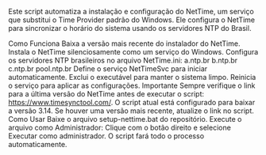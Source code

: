 
Este script automatiza a instalação e configuração do NetTime, um serviço que substitui o Time Provider padrão do Windows. Ele configura o NetTime para sincronizar o horário do sistema usando os servidores NTP do Brasil.

Como Funciona
Baixa a versão mais recente do instalador do NetTime.
Instala o NetTime silenciosamente como um serviço do Windows.
Configura os servidores NTP brasileiros no arquivo NetTime.ini:
a.ntp.br
b.ntp.br
c.ntp.br
pool.ntp.br
Define o serviço NetTimeSvc para iniciar automaticamente.
Exclui o executável para manter o sistema limpo.
Reinicia o serviço para aplicar as configurações.
Importante
Sempre verifique o link para a última versão do NetTime antes de executar o script: https://www.timesynctool.com/.
O script atual está configurado para baixar a versão 3.14. Se houver uma versão mais recente, atualize o link no script.
Como Usar
Baixe o arquivo setup-nettime.bat do repositório.
Execute o arquivo como Administrador:
Clique com o botão direito e selecione Executar como administrador.
O script fará todo o processo automaticamente.
